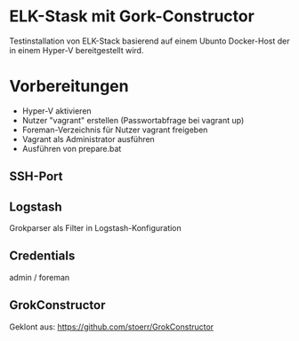 # ELK-Stask mit Gork-Constructor

Testinstallation von ELK-Stack basierend auf einem Ubunto Docker-Host der in einem Hyper-V bereitgestellt wird.

# Vorbereitungen

- Hyper-V aktivieren
- Nutzer "vagrant" erstellen (Passwortabfrage bei vagrant up)
- Foreman-Verzeichnis für Nutzer vagrant freigeben
- Vagrant als Administrator ausführen
- Ausführen von prepare.bat

## SSH-Port

## Logstash
Grokparser als Filter in Logstash-Konfiguration


## Credentials

admin / foreman

## GrokConstructor

Geklont aus: 
https://github.com/stoerr/GrokConstructor

